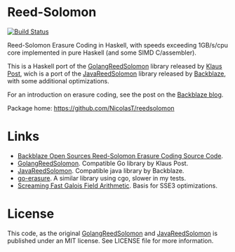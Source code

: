 # Reed-Solomon
[![Build Status][3]][4]

[3]: https://travis-ci.org/NicolasT/reedsolomon.svg?branch=master
[4]: https://travis-ci.org/NicolasT/reedsolomon

Reed-Solomon Erasure Coding in Haskell, with speeds exceeding 1GB/s/cpu core implemented in pure Haskell (and some SIMD C/assembler).

This is a Haskell port of the [GolangReedSolomon](https://github.com/klauspost/reedsolomon) library released by [Klaus Post](http://klauspost.com/), wich is a port of the [JavaReedSolomon](https://github.com/Backblaze/JavaReedSolomon) library released by [Backblaze](http://backblaze.com), with some additional optimizations.

For an introduction on erasure coding, see the post on the [Backblaze blog](https://www.backblaze.com/blog/reed-solomon/).

Package home: https://github.com/NicolasT/reedsolomon

# Links
* [Backblaze Open Sources Reed-Solomon Erasure Coding Source Code](https://www.backblaze.com/blog/reed-solomon/).
* [GolangReedSolomon](https://github.com/klauspost/reedsolomon). Compatible Go library by Klaus Post.
* [JavaReedSolomon](https://github.com/Backblaze/JavaReedSolomon). Compatible java library by Backblaze.
* [go-erasure](https://github.com/somethingnew2-0/go-erasure). A similar library using cgo, slower in my tests.
* [Screaming Fast Galois Field Arithmetic](http://www.snia.org/sites/default/files2/SDC2013/presentations/NewThinking/EthanMiller_Screaming_Fast_Galois_Field%20Arithmetic_SIMD%20Instructions.pdf). Basis for SSE3 optimizations.

# License

This code, as the original [GolangReedSolomon](https://github.com/klauspost/reedsolomon) and [JavaReedSolomon](https://github.com/Backblaze/JavaReedSolomon) is published under an MIT license. See LICENSE file for more information.
